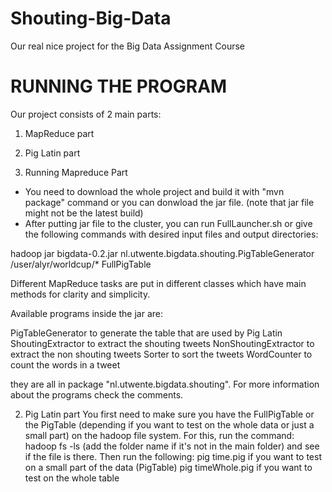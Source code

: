 # Shouting-Big-Data
Our real nice project for the Big Data Assignment Course

# RUNNING THE PROGRAM

Our project consists of 2 main parts:
1) MapReduce part
2) Pig Latin part

1) Running Mapreduce Part
 - You need to download the whole project and build it with "mvn package" command or you can donwload the jar file. (note that jar file might not be the latest build)
 - After putting jar file to the cluster, you can run FullLauncher.sh or give the following commands with desired input files and output directories:

 hadoop jar bigdata-0.2.jar nl.utwente.bigdata.shouting.PigTableGenerator /user/alyr/worldcup/* FullPigTable

 Different MapReduce tasks are put in different classes which have main methods for clarity and simplicity.

 Available programs inside the jar are:

 PigTableGenerator		to generate the table that are used by Pig Latin
 ShoutingExtractor		to extract the shouting tweets
 NonShoutingExtractor	to extract the non shouting tweets
 Sorter					to sort the tweets
 WordCounter			to count the words in a tweet

 they are all in package "nl.utwente.bigdata.shouting". For more information about the programs check the comments.

2) Pig Latin part
You first need to make sure you have the FullPigTable or the PigTable (depending if you want to test on the whole data or just a small part) on the hadoop file system. For this, run the command:
	hadoop fs -ls 
	(add the folder name if it's not in the main folder)
and see if the file is there.
Then run the following:	
	pig time.pig		if you want to test on a small part of the data (PigTable)
	pig timeWhole.pig 	if you want to test on the whole table